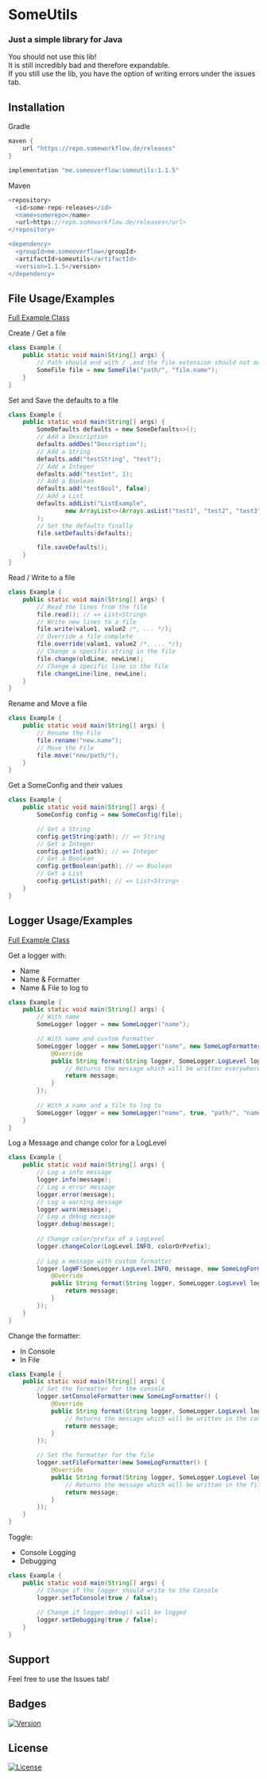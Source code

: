 # SomeUtils

### Just a simple library for Java

You should not use this lib! <br />
It is still incredibly bad and therefore expandable. <br />
If you still use the lib, you have the option of writing errors under the issues tab.

## Installation
Gradle
```gradle
maven {
    url "https://repo.someworkflow.de/releases"
}

implementation "me.someoverflow:someutils:1.1.5"
```

Maven
```gradle
<repository>
  <id>some-repo-releases</id>
  <name>somerepo</name>
  <url>https://repo.someworkflow.de/releases</url>
</repository>

<dependency>
  <groupId>me.someoverflow</groupId>
  <artifactId>someutils</artifactId>
  <version>1.1.5</version>
</dependency>
```
    
## File Usage/Examples

[Full Example Class](https://github.com/SomeOverflow/SomeUtils/blob/master/src/test/java/FileExample.java)

Create / Get a file
```java
class Example {
    public static void main(String[] args) {
        // Path should end with / ,and the file extension should not matter
        SomeFile file = new SomeFile("path/", "file.name");
    }
}
```

Set and Save the defaults to a file
```java
class Example {
    public static void main(String[] args) {
        SomeDefaults defaults = new SomeDefaults<>();
        // Add a Description
        defaults.addDes("Description");
        // Add a String
        defaults.add("testString", "test");
        // Add a Integer
        defaults.add("testInt", 1);
        // Add a Boolean
        defaults.add("testBool", false);
        // Add a List
        defaults.addList("ListExample",
                new ArrayList<>(Arrays.asList("test1", "test2", "test3", true, 123))
        );
        // Set the defaults finally
        file.setDefaults(defaults);

        file.saveDefaults();
    }
}
```

Read / Write to a file
```java
class Example {
    public static void main(String[] args) {
        // Read the lines from the file
        file.read(); // => List<String>
        // Write new lines to a file
        file.write(value1, value2 /*, ... */);
        // Override a file complete
        file.override(value1, value2 /*, ... */);
        // Change a specific string in the file
        file.change(oldLine, newLine);
        // Change a specific line in the file
        file.changeLine(line, newLine);
    }
}
```

Rename and Move a file
```java
class Example {
    public static void main(String[] args) {
        // Rename the File
        file.rename("new.name");
        // Move the File
        file.move("new/path/");
    }
}
```

Get a SomeConfig and their values
```java
class Example {
    public static void main(String[] args) {
        SomeConfig config = new SomeConfig(file);

        // Get a String
        config.getString(path); // => String
        // Get a Integer
        config.getInt(path); // => Integer
        // Get a Boolean
        config.getBoolean(path); // => Boolean
        // Get a List
        config.getList(path); // => List<String>
    }
}
```

## Logger Usage/Examples

[Full Example Class](https://github.com/SomeOverflow/SomeUtils/blob/master/src/test/java/LogExample.java)

Get a logger with:
 - Name
 - Name & Formatter
 - Name & File to log to
```java
class Example {
    public static void main(String[] args) {
        // With name
        SomeLogger logger = new SomeLogger("name");

        // With name and custom Formatter
        SomeLogger logger = new SomeLogger("name", new SomeLogFormatter() {
            @Override
            public String format(String logger, SomeLogger.LogLevel logLevel, String message) {
                // Returns the message which will be written everywhere
                return message;
            }
        });
        
        // With a name and a file to log to
        SomeLogger logger = new SomeLogger("name", true, "path/", "name.custom");
    }
}
```

Log a Message and change color for a LogLevel
```java
class Example {
    public static void main(String[] args) {
        // Log a info message
        logger.info(message);
        // Log a error message
        logger.error(message);
        // Log a warning message
        logger.warn(message);
        // Log a debug message
        logger.debug(message);
        
        // Change color/prefix of a LogLevel
        logger.changeColor(LogLevel.INFO, colorOrPrefix);
        
        // Log a message with custom formatter
        logger.logWF(SomeLogger.LogLevel.INFO, message, new SomeLogFormatter() {
            @Override
            public String format(String logger, SomeLogger.LogLevel logLevel, String message) {
                return message;
            }
        });
    }
}
```

Change the formatter:
 - In Console
 - In File
```java
class Example {
    public static void main(String[] args) {
        // Set the formatter for the console
        logger.setConsoleFormatter(new SomeLogFormatter() {
            @Override
            public String format(String logger, SomeLogger.LogLevel logLevel, String message) {
                // Returns the message which will be written in the console
                return message;
            }
        });

        // Set the formatter for the file
        logger.setFileFormatter(new SomeLogFormatter() {
            @Override
            public String format(String logger, SomeLogger.LogLevel logLevel, String message) {
                // Returns the message which will be written in the file
                return message;
            }
        });
    }
}
```

Toggle:
 - Console Logging
 - Debugging
```java
class Example {
    public static void main(String[] args) {
        // Change if the logger should write to the Console
        logger.setToConsole(true / false);
        
        // Change if logger.debug() will be logged
        logger.setDebugging(true / false);
    }
}
```

## Support

Feel free to use the Issues tab!

## Badges

[![Version](https://repo.someworkflow.de/api/badge/latest/releases/me/someoverflow/someutils?color=40c14a&name=SomeUtils&prefix=v)](https://repo.someworkflow.de/#/releases/me/someoverflow/someutils/1.1.4)

## License
[![License](https://img.shields.io/badge/License-Apache_2.0-blue.svg)](https://raw.githubusercontent.com/SomeOverflow/SomeUtils/master/LICENSE)